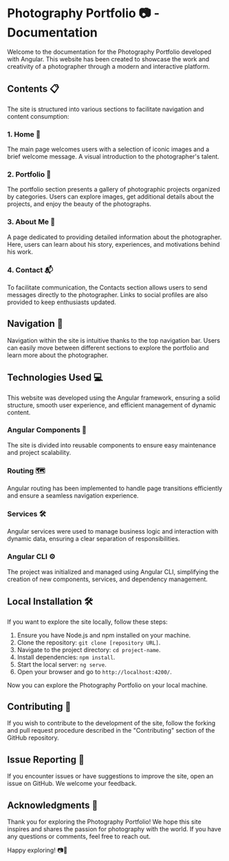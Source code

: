 # Photography Portfolio 📷 - Documentation

Welcome to the documentation for the Photography Portfolio developed with Angular. This website has been created to showcase the work and creativity of a photographer through a modern and interactive platform.

## Contents 📋

The site is structured into various sections to facilitate navigation and content consumption:

### 1. Home 🏡

The main page welcomes users with a selection of iconic images and a brief welcome message. A visual introduction to the photographer's talent.

### 2. Portfolio 🌟

The portfolio section presents a gallery of photographic projects organized by categories. Users can explore images, get additional details about the projects, and enjoy the beauty of the photographs.

### 3. About Me 👤

A page dedicated to providing detailed information about the photographer. Here, users can learn about his story, experiences, and motivations behind his work.

### 4. Contact 📬

To facilitate communication, the Contacts section allows users to send messages directly to the photographer. Links to social profiles are also provided to keep enthusiasts updated.

## Navigation 🚀

Navigation within the site is intuitive thanks to the top navigation bar. Users can easily move between different sections to explore the portfolio and learn more about the photographer.

## Technologies Used 💻

This website was developed using the Angular framework, ensuring a solid structure, smooth user experience, and efficient management of dynamic content.

### Angular Components 🧩

The site is divided into reusable components to ensure easy maintenance and project scalability.

### Routing 🗺️

Angular routing has been implemented to handle page transitions efficiently and ensure a seamless navigation experience.

### Services 🛠️

Angular services were used to manage business logic and interaction with dynamic data, ensuring a clear separation of responsibilities.

### Angular CLI ⚙️

The project was initialized and managed using Angular CLI, simplifying the creation of new components, services, and dependency management.

## Local Installation 🛠️

If you want to explore the site locally, follow these steps:

1. Ensure you have Node.js and npm installed on your machine.
2. Clone the repository: `git clone [repository URL]`.
3. Navigate to the project directory: `cd project-name`.
4. Install dependencies: `npm install`.
5. Start the local server: `ng serve`.
6. Open your browser and go to `http://localhost:4200/`.

Now you can explore the Photography Portfolio on your local machine.

## Contributing 🤝

If you wish to contribute to the development of the site, follow the forking and pull request procedure described in the "Contributing" section of the GitHub repository.

## Issue Reporting 🚨

If you encounter issues or have suggestions to improve the site, open an issue on GitHub. We welcome your feedback.

## Acknowledgments 🙏

Thank you for exploring the Photography Portfolio! We hope this site inspires and shares the passion for photography with the world. If you have any questions or comments, feel free to reach out.

Happy exploring! 📷🌟
